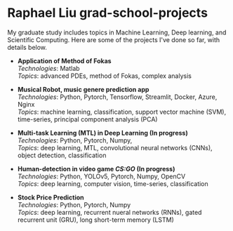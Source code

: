 # Raphael Liu grad-school-projects
My graduate study includes topics in Machine Learning, Deep learning, and Scientific Computing. Here are some of the projects I've done so far, with details below.
* **Application of Method of Fokas**<br>
  *Technologies*: Matlab<br>
  *Topics*: advanced PDEs, method of Fokas, complex analysis
  
* **Musical Robot, music genere prediction app** <br>
  *Technologies*: Python, Pytorch, Tensorflow, Streamlit, Docker, Azure, Nginx<br>
  *Topics*: machine learning, classification, support vector machine (SVM), time-series, principal component analysis (PCA)
* **Multi-task Learning (MTL) in Deep Learning (In progress)**<br>
  *Technologies*: Python, Pytorch, Numpy, <br>
  *Topics*: deep learning, MTL, convolutional neural networks (CNNs), object detection, classification
  
* **Human-detection in video game *CS:GO* (In progress)**<br>
  *Technologies*: Python, YOLOv5, Pytorch, Numpy, OpenCV<br>
  *Topics*: deep learning, computer vision, time-series, classification
  
* **Stock Price Prediction**<br>
  *Technologies*: Python, Pytorch, Numpy<br>
  *Topics*: deep learning, recurrent nueral networks (RNNs), gated recurrent unit (GRU), long short-term memory (LSTM)

